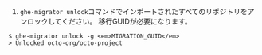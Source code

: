 1. `ghe-migrator unlock`コマンドでインポートされたすべてのリポジトリをアンロックしてください。 移行GUIDが必要になります。
```shell
$ ghe-migrator unlock -g <em>MIGRATION_GUID</em>
> Unlocked octo-org/octo-project
```
